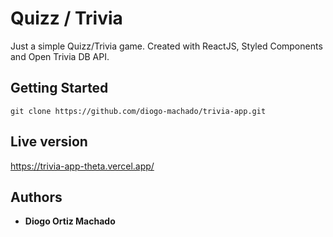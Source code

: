 # Quizz / Trivia

Just a simple Quizz/Trivia game. 
Created with ReactJS, Styled Components and Open Trivia DB API.

## Getting Started

`git clone https://github.com/diogo-machado/trivia-app.git`

## Live version

https://trivia-app-theta.vercel.app/

## Authors

* **Diogo Ortiz Machado**